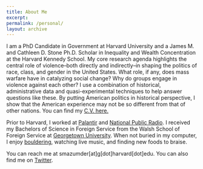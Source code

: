 ```yaml
---
title: About Me
excerpt: 
permalink: /personal/
layout: archive
---
```


I am a PhD Candidate in Government at Harvard University and a James M. and Cathleen D. Stone Ph.D. Scholar in Inequality and Wealth Concentration at the Harvard Kennedy School. My core research agenda highlights the central role of violence–both directly and indirectly–in shaping the politics of race, class, and gender in the United States. What role, if any, does mass warfare have in catalyzing social change? Why do groups engage in violence against each other? I use a combination of historical, administrative data and quasi-experimental techniques to help answer questions like these. By putting American politics in historical perspective, I show that the American experience may not be so different from that of other nations. You can find my [C.V. here.](https://www.dropbox.com/s/zlr80hzecyne03v/Mazumder_Academic_CV.pdf?raw=1)

Prior to Harvard, I worked at [Palantir](https://www.palantir.com/) and [National Public Radio](http://www.npr.org/). I received my Bachelors of Science in Foreign Service from the Walsh School of Foreign Service at [Georgetown University](http://sfs.georgetown.edu/). When not buried in my computer, I enjoy [bouldering](http://brooklynboulders.com/somerville/), watching live music, and finding new foods to braise. 

You can reach me at smazumder[at]g[dot]harvard[dot]edu. You can also find me on [Twitter](https://twitter.com/shom_mazumder).